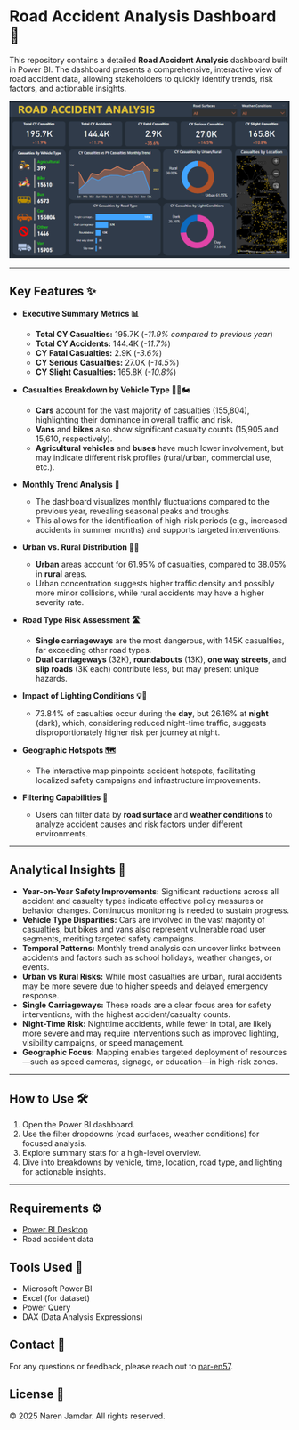 # Road Accident Analysis Dashboard 🚦

This repository contains a detailed **Road Accident Analysis** dashboard built in Power BI. The dashboard presents a comprehensive, interactive view of road accident data, allowing stakeholders to quickly identify trends, risk factors, and actionable insights.

![Road Accident Analysis Dashboard](https://github.com/nar-en57/Road-Accident-Analysis-Dashboard/blob/main/Road%20Accident%20Dashboard.png)

---

## Key Features ✨

- **Executive Summary Metrics 📊**
  - **Total CY Casualties:** 195.7K (_-11.9% compared to previous year_)
  - **Total CY Accidents:** 144.4K (_-11.7%_)
  - **CY Fatal Casualties:** 2.9K (_-3.6%_)
  - **CY Serious Casualties:** 27.0K (_-14.5%_)
  - **CY Slight Casualties:** 165.8K (_-10.8%_)

- **Casualties Breakdown by Vehicle Type 🚗🚚🏍️**
  - **Cars** account for the vast majority of casualties (155,804), highlighting their dominance in overall traffic and risk.
  - **Vans** and **bikes** also show significant casualty counts (15,905 and 15,610, respectively).
  - **Agricultural vehicles** and **buses** have much lower involvement, but may indicate different risk profiles (rural/urban, commercial use, etc.).

- **Monthly Trend Analysis 📅**
  - The dashboard visualizes monthly fluctuations compared to the previous year, revealing seasonal peaks and troughs.
  - This allows for the identification of high-risk periods (e.g., increased accidents in summer months) and supports targeted interventions.

- **Urban vs. Rural Distribution 🌆🌄**
  - **Urban** areas account for 61.95% of casualties, compared to 38.05% in **rural** areas.
  - Urban concentration suggests higher traffic density and possibly more minor collisions, while rural accidents may have a higher severity rate.

- **Road Type Risk Assessment 🛣️**
  - **Single carriageways** are the most dangerous, with 145K casualties, far exceeding other road types.
  - **Dual carriageways** (32K), **roundabouts** (13K), **one way streets**, and **slip roads** (3K each) contribute less, but may present unique hazards.

- **Impact of Lighting Conditions 💡🌙**
  - 73.84% of casualties occur during the **day**, but 26.16% at **night** (dark), which, considering reduced night-time traffic, suggests disproportionately higher risk per journey at night.

- **Geographic Hotspots 🗺️**
  - The interactive map pinpoints accident hotspots, facilitating localized safety campaigns and infrastructure improvements.

- **Filtering Capabilities 🔎**
  - Users can filter data by **road surface** and **weather conditions** to analyze accident causes and risk factors under different environments.

---

## Analytical Insights 🧠

- **Year-on-Year Safety Improvements:** Significant reductions across all accident and casualty types indicate effective policy measures or behavior changes. Continuous monitoring is needed to sustain progress.
- **Vehicle Type Disparities:** Cars are involved in the vast majority of casualties, but bikes and vans also represent vulnerable road user segments, meriting targeted safety campaigns.
- **Temporal Patterns:** Monthly trend analysis can uncover links between accidents and factors such as school holidays, weather changes, or events.
- **Urban vs Rural Risks:** While most casualties are urban, rural accidents may be more severe due to higher speeds and delayed emergency response.
- **Single Carriageways:** These roads are a clear focus area for safety interventions, with the highest accident/casualty counts.
- **Night-Time Risk:** Nighttime accidents, while fewer in total, are likely more severe and may require interventions such as improved lighting, visibility campaigns, or speed management.
- **Geographic Focus:** Mapping enables targeted deployment of resources—such as speed cameras, signage, or education—in high-risk zones.

---

## How to Use 🛠️

1. Open the Power BI dashboard.
2. Use the filter dropdowns (road surfaces, weather conditions) for focused analysis.
3. Explore summary stats for a high-level overview.
4. Dive into breakdowns by vehicle, time, location, road type, and lighting for actionable insights.

---

## Requirements ⚙️

- [Power BI Desktop](https://powerbi.microsoft.com/)
- Road accident data 

## Tools Used 📌
- Microsoft Power BI
- Excel (for dataset)
- Power Query
- DAX (Data Analysis Expressions)

## Contact 📧

For any questions or feedback, please reach out to [nar-en57](https://github.com/nar-en57).

## License 📝

© 2025 Naren Jamdar. All rights reserved.
